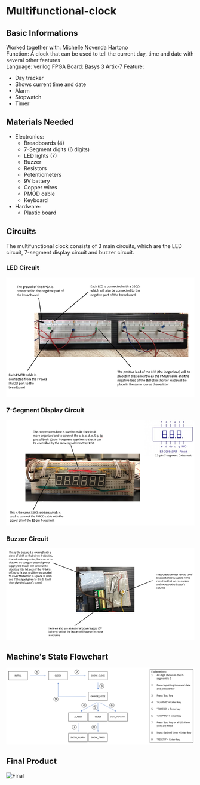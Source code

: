 # Multifunctional-clock  

## Basic Informations  
Worked together with: Michelle Novenda Hartono  
Function: A clock that can be used to tell the current day, time and date with several other features  
Language: verilog 
FPGA Board: Basys 3 Artix-7
Feature:  
- Day tracker
- Shows current time and date
- Alarm
- Stopwatch
- Timer

## Materials Needed
- Electronics:
  * Breadboards (4)
  * 7-Segment digits (6 digits)
  * LED lights (7)
  * Buzzer
  * Resistors
  * Potentiometers
  * 9V battery
  * Copper wires
  * PMOD cable
  * Keyboard
- Hardware:
  * Plastic board

## Circuits
The multifunctional clock consists of 3 main circuits, which are the LED circuit, 7-segment display circuit and buzzer circuit.  

### LED Circuit
![LED_circuit](/image/LED_circuit.png)  

### 7-Segment Display Circuit
![7-segment_circuit](/image/7-segment_circuit.png)  

### Buzzer Circuit
![Buzzer_circuit](/image/buzzer_circuit.png)  

## Machine's State Flowchart
![FSM](/image/FSM.png)  

## Final Product
![Final](/image/Final.JPG)  
